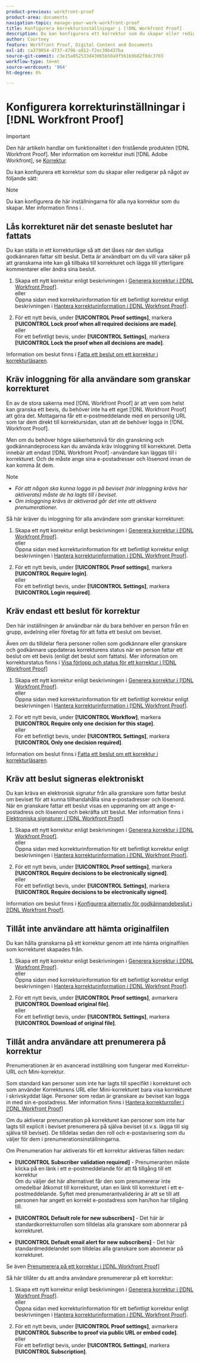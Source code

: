 ```yaml
---
product-previous: workfront-proof
product-area: documents
navigation-topic: manage-your-work-workfront-proof
title: Konfigurera korrekturinställningar i [!DNL Workfront Proof]
description: Du kan konfigurera ett korrektur som du skapar eller redigerar i korrektur.
author: Courtney
feature: Workfront Proof, Digital Content and Documents
exl-id: ca379054-4737-4796-a812-f2ec38b437ba
source-git-commit: c3e15a052533d43065b50a9f56169b82f8dc3765
workflow-type: tm+mt
source-wordcount: '964'
ht-degree: 0%

---
```


# Konfigurera korrekturinställningar i [!DNL Workfront Proof]

>[!IMPORTANT]
>
>Den här artikeln handlar om funktionalitet i den fristående produkten [!DNL Workfront Proof]. Mer information om korrektur inuti [!DNL Adobe Workfront], se [Korrektur](../../../review-and-approve-work/proofing/proofing.md).

Du kan konfigurera ett korrektur som du skapar eller redigerar på något av följande sätt:

>[!NOTE]
>
>Du kan konfigurera de här inställningarna för alla nya korrektur som du skapar. Mer information finns i .

## Lås korrekturet när det senaste beslutet har fattats

Du kan ställa in ett korrekturläge så att det låses när den slutliga godkännaren fattar sitt beslut. Detta är användbart om du vill vara säker på att granskarna inte kan gå tillbaka till korrekturet och lägga till ytterligare kommentarer eller ändra sina beslut.

1. Skapa ett nytt korrektur enligt beskrivningen i [Generera korrektur i [!DNL Workfront Proof]](../../../workfront-proof/wp-work-proofsfiles/create-proofs-and-files/generate-proofs.md).\
   eller\
   Öppna sidan med korrekturinformation för ett befintligt korrektur enligt beskrivningen i [Hantera korrekturinformation i [!DNL Workfront Proof]](../../../workfront-proof/wp-work-proofsfiles/manage-your-work/manage-proof-details.md).

1. För ett nytt bevis, under **[!UICONTROL Proof settings]**, markera **[!UICONTROL Lock proof when all required decisions are made]**.\
   eller\
   För ett befintligt bevis, under **[!UICONTROL Settings]**, markera **[!UICONTROL Lock the proof when all decisions are made]**.

Information om beslut finns i [Fatta ett beslut om ett korrektur i korrekturläsaren](../../../review-and-approve-work/proofing/reviewing-proofs-within-workfront/make-a-decision-on-a-proof/make-decisions-on-proof.md).

## Kräv inloggning för alla användare som granskar korrekturet

En av de stora sakerna med [!DNL Workfront Proof] är att vem som helst kan granska ett bevis, du behöver inte ha ett eget [!DNL Workfront Proof] att göra det. Mottagarna får ett e-postmeddelande med en personlig URL som tar dem direkt till korrektursidan, utan att de behöver logga in [!DNL Workfront Proof].

Men om du behöver högre säkerhetsnivå för din granskning och godkännandeprocess kan du använda kräv inloggning till korrekturet. Detta innebär att endast [!DNL Workfront Proof] -användare kan läggas till i korrekturet. Och de måste ange sina e-postadresser och lösenord innan de kan komma åt dem.

>[!NOTE]
>
>* *För att någon ska kunna logga in på beviset (när inloggning krävs har aktiverats) måste de ha lagts till i beviset.*
>* *Om inloggning krävs är aktiverad går det inte att aktivera prenumerationer.*

Så här kräver du inloggning för alla användare som granskar korrekturet:

1. Skapa ett nytt korrektur enligt beskrivningen i [Generera korrektur i [!DNL Workfront Proof]](../../../workfront-proof/wp-work-proofsfiles/create-proofs-and-files/generate-proofs.md).\
   eller\
   Öppna sidan med korrekturinformation för ett befintligt korrektur enligt beskrivningen i [Hantera korrekturinformation i [!DNL Workfront Proof]](../../../workfront-proof/wp-work-proofsfiles/manage-your-work/manage-proof-details.md).

1. För ett nytt bevis, under **[!UICONTROL Proof settings]**, markera **[!UICONTROL Require login]**.\
   eller\
   För ett befintligt bevis, under **[!UICONTROL Settings]**, markera **[!UICONTROL Login required]**.

## Kräv endast ett beslut för korrektur

Den här inställningen är användbar när du bara behöver en person från en grupp, avdelning eller företag för att fatta ett beslut om beviset.

Även om du tilldelar flera personer rollen som godkännare eller granskare och godkännare uppdateras korrekturens status när en person fattar ett beslut om ett bevis (enligt det beslut som fattats). Mer information om korrekturstatus finns i [Visa förlopp och status för ett korrektur i [!DNL Workfront Proof]](../../../workfront-proof/wp-work-proofsfiles/manage-your-work/view-progress-and-status-of-proof.md)

1. Skapa ett nytt korrektur enligt beskrivningen i [Generera korrektur i [!DNL Workfront Proof]](../../../workfront-proof/wp-work-proofsfiles/create-proofs-and-files/generate-proofs.md).\
   eller\
   Öppna sidan med korrekturinformation för ett befintligt korrektur enligt beskrivningen i [Hantera korrekturinformation i [!DNL Workfront Proof]](../../../workfront-proof/wp-work-proofsfiles/manage-your-work/manage-proof-details.md).

1. För ett nytt bevis, under **[!UICONTROL Workflow]**, markera **[!UICONTROL Require only one decision for this stage]**.\
   eller\
   För ett befintligt bevis, under **[!UICONTROL Settings]**, markera **[!UICONTROL Only one decision required]**.

Information om beslut finns i [Fatta ett beslut om ett korrektur i korrekturläsaren](../../../review-and-approve-work/proofing/reviewing-proofs-within-workfront/make-a-decision-on-a-proof/make-decisions-on-proof.md#making-a-decision-on-a-proof).

## Kräv att beslut signeras elektroniskt

Du kan kräva en elektronisk signatur från alla granskare som fattar beslut om beviset för att kunna tillhandahålla sina e-postadresser och lösenord. När en granskare fattar ett beslut visas en uppmaning om att ange e-postadress och lösenord och bekräfta sitt beslut. Mer information finns i [Elektroniska signaturer i [!DNL Workfront Proof]](../../../workfront-proof/wp-acct-admin/managing-security/electronic-sigs-in-wp.md)

1. Skapa ett nytt korrektur enligt beskrivningen i [Generera korrektur i [!DNL Workfront Proof]](../../../workfront-proof/wp-work-proofsfiles/create-proofs-and-files/generate-proofs.md).\
   eller\
   Öppna sidan med korrekturinformation för ett befintligt korrektur enligt beskrivningen i [Hantera korrekturinformation i [!DNL Workfront Proof]](../../../workfront-proof/wp-work-proofsfiles/manage-your-work/manage-proof-details.md).

1. För ett nytt bevis, under **[!UICONTROL Proof settings]**, markera **[!UICONTROL Require decisions to be electronically signed]**.\
   eller\
   För ett befintligt bevis, under **[!UICONTROL Settings]**, markera **[!UICONTROL Require decisions to be electronically signed]**.

Information om beslut finns i [Konfigurera alternativ för godkännandebeslut i [!DNL Workfront Proof]](../../../workfront-proof/wp-acct-admin/account-settings/configure-approval-decision-in-wp.md).

## Tillåt inte användare att hämta originalfilen

Du kan hålla granskarna på ett korrektur genom att inte hämta originalfilen som korrekturet skapades från.

1. Skapa ett nytt korrektur enligt beskrivningen i [Generera korrektur i [!DNL Workfront Proof]](../../../workfront-proof/wp-work-proofsfiles/create-proofs-and-files/generate-proofs.md).\
   eller\
   Öppna sidan med korrekturinformation för ett befintligt korrektur enligt beskrivningen i [Hantera korrekturinformation i [!DNL Workfront Proof]](../../../workfront-proof/wp-work-proofsfiles/manage-your-work/manage-proof-details.md).

1. För ett nytt bevis, under **[!UICONTROL Proof settings]**, avmarkera **[!UICONTROL Download original file]**.\
   eller\
   För ett befintligt bevis, under **[!UICONTROL Settings]**, markera **[!UICONTROL Download of original file]**.

## Tillåt andra användare att prenumerera på korrektur

Prenumerationen är en avancerad inställning som fungerar med Korrektur-URL och Mini-korrektur.

Som standard kan personer som inte har lagts till specifikt i korrekturet och som använder Korrekturens URL eller Mini-korrekturet bara visa korrekturet i skrivskyddat läge. Personer som redan är granskare av beviset kan logga in med sin e-postadress. Mer information finns i [Hantera korrekturroller i [!DNL Workfront Proof]](../../../workfront-proof/wp-work-proofsfiles/share-proofs-and-files/manage-proof-roles.md)

Om du aktiverar prenumeration på korrekturet kan personer som inte har lagts till explicit i beviset prenumerera på själva beviset (d.v.s. lägga till sig själva till beviset). De tilldelas sedan den roll och e-postavisering som du väljer för dem i prenumerationsinställningarna.

Om Prenumeration har aktiverats för ett korrektur aktiveras fälten nedan:

* **[!UICONTROL Subscriber validation required]** - Prenumeranten måste klicka på en länk i ett e-postmeddelande för att få tillgång till ett korrektur\
   Om du väljer det här alternativet får den som prenumererar inte omedelbar åtkomst till korrekturet, utan en länk till korrekturet i ett e-postmeddelande. Syftet med prenumerantvalidering är att se till att personen har angett en korrekt e-postadress som han/hon har tillgång till.

* **[!UICONTROL Default role for new subscribers]** - Det här är standardkorrekturrollen som tilldelas alla granskare som abonnerar på korrekturet.
* **[!UICONTROL Default email alert for new subscribers]** - Det här standardmeddelandet som tilldelas alla granskare som abonnerar på korrekturet.

Se även [Prenumerera på ett korrektur i [!DNL Workfront Proof]](../../../workfront-proof/wp-work-proofsfiles/share-proofs-and-files/subscribe-to-proof.md)

Så här tillåter du att andra användare prenumererar på ett korrektur:

1. Skapa ett nytt korrektur enligt beskrivningen i [Generera korrektur i [!DNL Workfront Proof]](../../../workfront-proof/wp-work-proofsfiles/create-proofs-and-files/generate-proofs.md).\
   eller\
   Öppna sidan med korrekturinformation för ett befintligt korrektur enligt beskrivningen i [Hantera korrekturinformation i [!DNL Workfront Proof]](../../../workfront-proof/wp-work-proofsfiles/manage-your-work/manage-proof-details.md).

1. För ett nytt bevis, under **[!UICONTROL Proof settings]**, avmarkera **[!UICONTROL Subscribe to proof via public URL or embed code]**.\
   eller\
   För ett befintligt bevis, under **[!UICONTROL Settings]**, markera **[!UICONTROL Subscription]**.
